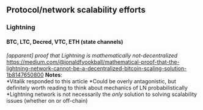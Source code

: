 ## Protocol/network scalability efforts

### Lightning
#### BTC, LTC, Decred, VTC, ETH (state channels)
*[apparent] proof that Lightning is mathematically not-decentralized*\
https://medium.com/@jonaldfyookball/mathematical-proof-that-the-lightning-network-cannot-be-a-decentralized-bitcoin-scaling-solution-1b8147650800
**Notes**:\
*Vitalik responded to this article
*Could be overly antagonistic, but definitely worth reading to think about mechanics of LN probabilistically 
*Lightning network is not necessarily the *only* solution to solving scalability issues (whether on or off-chain)
